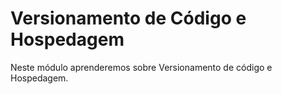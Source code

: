 # Versionamento de Código e Hospedagem

Neste módulo aprenderemos sobre Versionamento de código e Hospedagem.